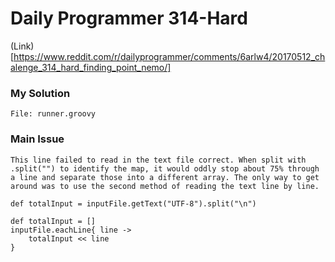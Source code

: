 # Daily Programmer 314-Hard

(Link)[https://www.reddit.com/r/dailyprogrammer/comments/6arlw4/20170512_chalenge_314_hard_finding_point_nemo/]

### My Solution
    File: runner.groovy


### Main Issue

    This line failed to read in the text file correct. When split with .split("") to identify the map, it would oddly stop about 75% through a line and separate those into a different array. The only way to get around was to use the second method of reading the text line by line.
`def totalInput = inputFile.getText("UTF-8").split("\n")`

```
def totalInput = []
inputFile.eachLine{ line ->
    totalInput << line
}
```
